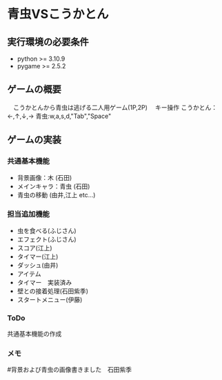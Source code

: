 # 青虫VSこうかとん

## 実行環境の必要条件 
* python >= 3.10.9
* pygame >= 2.5.2

## ゲームの概要
　こうかとんから青虫は逃げる二人用ゲーム(1P,2P)
　キー操作
  こうかとん：←,↑,↓,→
  青虫:w,a,s,d,"Tab","Space" 

## ゲームの実装
### 共通基本機能
* 背景画像：木 (石田)
* メインキャラ：青虫 (石田)
* 青虫の移動 (由井,江上 etc...)

### 担当追加機能
* 虫を食べる(ふじさん)
* エフェクト(ふじさん)
* スコア(江上)
* タイマー(江上)
* ダッシュ(由井)
* アイテム
* タイマー　実装済み
* 壁との接着処理(石田紫季)
* スタートメニュー(伊藤)

### ToDo
共通基本機能の作成

### メモ
#背景および青虫の画像書きました　石田紫季